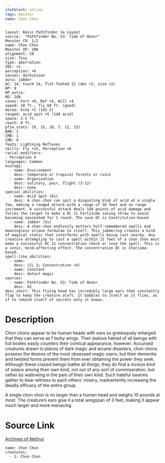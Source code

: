 ```yaml
---
statblock: inline
tags: monster
name: Chon Chon
---
```

```statblock
layout: Basic Pathfinder 1e Layout
source:  "Pathfinder No. 53: Tide of Honor"
Monster_CR: 1/2
name: Chon Chon
Monster_XP: 200
alignment: CN
size: Tiny
type: aberration
INI: +2
perception: +6
senses: darkvision
aura: jabber
AC: 14, touch 14, flat-footed 12 (dex +2, size +2)
HP: 9
HP_extra: 
HD: 2d8
saves: Fort +0, Ref +4, Will +4
speed: 10 ft., fly 60 ft. (good)
melee: bite +1 (1d3-2)
ranged: acid spit +5 (1d4 acid)
space: 2.5 ft.
reach: 0 ft.
pf1e_stats: [6, 15, 10, 7, 12, 13]
BAB: 1
CMB: 1
CMD: 9
feats: Lightning Reflexes
skills: Fly +15, Perception +6
racial_modifiers:
- Perception 4
languages: Common
ecology:
  - name: Environment
    desc: temperate or tropical forests or ruins
  - name: Organisation
    desc: solitary, pair, flight (3-12)
    desc: none
special_abilities:
  - name: Acid Spit (Ex)
    desc: A chon chon can spit a disgusting blob of acid at a single foe, making a ranged attack with a range of 30 feet and no range increment. A successful attack deals 1d4 points of acid damage and forces the target to make a DC 11 Fortitude saving throw to avoid becoming nauseated for 1 round. The save DC is Constitution-based.
  - name: Jabber (Su)
    desc: A chon chon endlessly mutters half-remembered spells and meaningless arcane formulae to itself. This jabbering creates a kind of magical static that interferes with spells being cast nearby. Any creature attempting to cast a spell within 15 feet of a chon chon must make a successful DC 11 concentration check or lose the spell. This is a sonic, mind-affecting effect. The concentration DC is Charisma-based.
spell-like_abilities:
  - name:
    desc: (CL 3; Concentration +4)
  - name: Constant
    desc: detect magic
sources:
  - name: Pathfinder No. 53: Tide of Honor
    desc: 82
desc_short: This flying head has incredibly large ears that constantly flap to keep the creature aloft. It babbles to itself as it flies, as if to remind itself of secrets only it knows.
```
# Description
Chon chons appear to be human heads with ears so grotesquely enlarged that they can serve as f leshy wings. Their jealous hatred of all beings with full bodies easily counters their comical appearance, however. Accursed creatures drawn to places of dark magic and arcane disasters, chon chons possess the desires of the most obsessed magic users, but their dementia and twisted forms prevent them from ever obtaining the power they seek. Although these crazed beings loathe all things, they do find a vicious kind of solace among their own kind, not out of any sort of commiseration, but rather by wallowing in the pain of their own kind. Such hateful swarms gather to bear witness to each others’ misery, inadvertently increasing the deadly efficacy of the entire group.

A single chon chon is no larger than a human head and weighs 10 pounds at most. The creature’s ears give it a total wingspan of 3 feet, making it appear much larger and more menacing.
# Source Link
[Archives of Nethys](https://aonprd.com/MonsterDisplay.aspx?ItemName=Chon%20Chon)
```encounter-table
name: Chon Chon
creatures:
  - 1: Chon Chon
```
